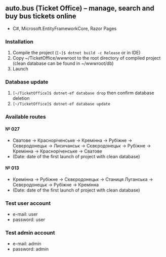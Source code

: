 ## auto.bus (Ticket Office) – manage, search and buy bus tickets online

- C#, Microsoft.EntityFrameworkCore, Razor Pages

### Installation

1. Compile the project (`[~]$ dotnet build -c Release` or in IDE)
2. Copy ~/TicketOffice/wwwroot to the root directory of compiled project (clean database can be found in ~/wwwroot/db)
3. Launch

### Database update

1. `[~/TicketOffice]$ dotnet-ef database drop` then confirm database deletion
2. `[~/TicketOffice]$ dotnet-ef database update`

### Available routes

#### № 027

- Сватове -> Красноріченське -> Кремінна -> Рубіжне -> Сєвєродонецьк -> Лисичанськ -> Сєвєродонецьк -> Рубіжне -> Кремінна -> Красноріченське -> Сватове 
- (Date: date of the first launch of project with clean database)

#### № 013

- Кремінна -> Рубіжне -> Сєвєродонецьк -> Станиця Луганська -> Сєвєродонецьк -> Рубіжне -> Кремінна 
- (Date: date of the first launch of project with clean database)

### Test user account

- e-mail: user
- password: user

### Test admin account

- e-mail: admin
- password: admin
